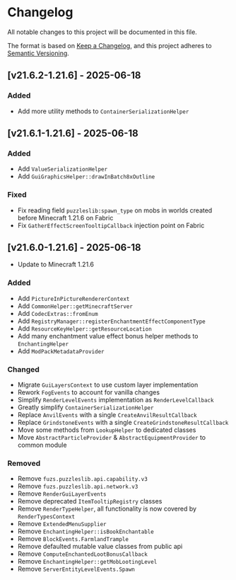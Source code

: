 # Changelog
All notable changes to this project will be documented in this file.

The format is based on [Keep a Changelog](https://keepachangelog.com/en/1.0.0/),
and this project adheres to [Semantic Versioning](https://semver.org/spec/v2.0.0.html).

## [v21.6.2-1.21.6] - 2025-06-18
### Added
- Add more utility methods to `ContainerSerializationHelper`

## [v21.6.1-1.21.6] - 2025-06-18
### Added
- Add `ValueSerializationHelper`
- Add `GuiGraphicsHelper::drawInBatch8xOutline`
### Fixed
- Fix reading field `puzzleslib:spawn_type` on mobs in worlds created before Minecraft 1.21.6 on Fabric
- Fix `GatherEffectScreenTooltipCallback` injection point on Fabric

## [v21.6.0-1.21.6] - 2025-06-18
- Update to Minecraft 1.21.6
### Added
- Add `PictureInPictureRendererContext`
- Add `CommonHelper::getMinecraftServer`
- Add `CodecExtras::fromEnum`
- Add `RegistryManager::registerEnchantmentEffectComponentType`
- Add `ResourceKeyHelper::getResourceLocation`
- Add many enchantment value effect bonus helper methods to `EnchantingHelper`
- Add `ModPackMetadataProvider`
### Changed
- Migrate `GuiLayersContext` to use custom layer implementation
- Rework `FogEvents` to account for vanilla changes
- Simplify `RenderLevelEvents` implementation as `RenderLevelCallback`
- Greatly simplify `ContainerSerializationHelper`
- Replace `AnvilEvents` with a single `CreateAnvilResultCallback`
- Replace `GrindstoneEvents` with a single `CreateGrindstoneResultCallback`
- Move some methods from `LookupHelper` to dedicated classes
- Move `AbstractParticleProvider` & `AbstractEquipmentProvider` to common module
### Removed
- Remove `fuzs.puzzleslib.api.capability.v3`
- Remove `fuzs.puzzleslib.api.network.v3`
- Remove `RenderGuiLayerEvents`
- Remove deprecated `ItemTooltipRegistry` classes
- Remove `RenderTypeHelper`, all functionality is now covered by `RenderTypesContext`
- Remove `ExtendedMenuSupplier`
- Remove `EnchantingHelper::isBookEnchantable`
- Remove `BlockEvents.FarmlandTrample`
- Remove defaulted mutable value classes from public api
- Remove `ComputeEnchantedLootBonusCallback`
- Remove `EnchantingHelper::getMobLootingLevel`
- Remove `ServerEntityLevelEvents.Spawn`
